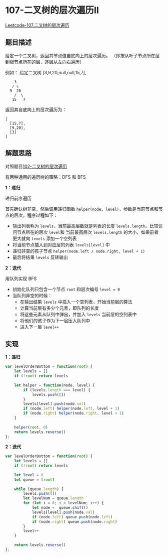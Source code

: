 # 107-二叉树的层次遍历II

[Leetcode-107.二叉树的层次遍历](https://leetcode-cn.com/problems/binary-tree-level-order-traversal-ii/)

## 题目描述

给定一个二叉树，返回其节点值自底向上的层次遍历。 （即按从叶子节点所在层到根节点所在的层，逐层从左向右遍历）

例如：
给定二叉树 [3,9,20,null,null,15,7],

```
    3
   / \
  9  20
    /  \
   15   7
```


返回其自底向上的层次遍历为：

```
[
  [15,7],
  [9,20],
  [3]
]
```

## 解题思路

对照题目[102-二叉树的层次遍历](https://leetcode-cn.com/problems/binary-tree-level-order-traversal/)

有两种通用的遍历树的策略：DFS 和 BFS

**1：递归**

递归前序遍历

首先确认树非空，然后调用递归函数 `helper(node, level)`，参数是当前节点和节点的层次。程序过程如下：

- 输出列表称为 `levels`，当前最高层数就是列表的长度 `levels.length`。比较访问节点所在的层次 `level`和 当前最高层次 `levels.length` 的大小，如果前者更大就向 `levels` 添加一个空列表
- 将当前节点插入到对应层的列表 `levels[level]` 中
- 递归非空的孩子节点 `helper(node.left / node.right, level + 1)`
- 最后将结果 `levels` 反转输出

**2：迭代**

用队列实现 BFS

- 初始化队列只包含一个节点 `root` 和层次编号 `level = 0`
- 当队列非空的时候：
  - 在输出结果 `levels` 中插入一个空列表，开始当前层的算法
  - 计算当前层有多少个元素，即队列的长度
  - 将这些元素从队列中弹出，并加入 `levels` 当前层的空列表中
  - 将他们的孩子作为下一层压入队列中
  - 进入下一层 `level++`

## 实现

**1：递归**

```javascript
var levelOrderBottom = function(root) {
    let levels = []
    if (!root) return levels
    
    let helper = function(node, level) {
        if (levels.length === level) {
            levels.push([])
        }
        levels[level].push(node.val)
        if (node.left) helper(node.left, level + 1)
        if (node.right) helper(node.right, level + 1)
    }
    
    helper(root, 0)
    return levels.reverse()
};
```

**2：迭代**

```javascript
var levelOrderBottom = function(root) {
    let levels = []
    if (!root) return levels
    
    let level = 0
    let queue = [root]
    
    while (queue.length) {
        levels.push([])
        let levelNum = queue.length
        for (let i = 0; i < levelNum; i++) {
            let node =  queue.shift()
            levels[level].push(node.val)
            if (node.left) queue.push(node.left)
            if (node.right) queue.push(node.right)
        }
        level++
    }
    
    return levels.reverse()
};
```

